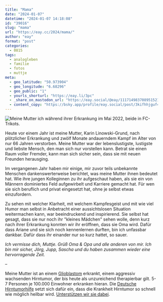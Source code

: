 ```yaml
---
title: "Mama"
date: "2024-01-07"
datetime: "2024-01-07 14:18:08"
id: "39016"
slug: "mama"
url: "https://eay.cc/2024/mama/"
author: "eay"
format: "post"
categories:
  - 0815
tags:
  - analogleben
  - familie
  - fotos
  - muttje
meta:
  - geo_latitude: "50.973904"
  - geo_longitude: "6.68296"
  - geo_public: "1"
  - yourls_shorturl: "https://eay.li/3pc"
  - _share_on_mastodon_url: "https://eay.social/@eay/111714983708951521"
  - content_copy: "https://bsky.app/profile/eay.social/post/3kifhhjguf42w"
---
```


![Meine Mutter ich während ihrer Erkrankung im Mai 2022, beide in FC-Trikots.](https://eay.cc/uploads/2024/muttje-und-ich.gif)

Heute vor einem Jahr ist meine Mutter, Karin Linowski-Grund, nach plötzlicher Erkrankung und zwölf Monate andauerndem Kampf im Alter von nur 66 Jahren verstorben. Meine Mutter war der lebenslustigste, lustigste und liebste Mensch, den man sich nur vorstellen kann. Betrat sie einen Raum voller Fremder, kann man sich sicher sein, dass sie mit neuen Freunden herausging.

Im vergangenen Jahr haben mir einige, mir zuvor teils unbekannte Menschen dankenswerterweise berichtet, was meine Mutter ihnen bedeutet hat. Wie ihre jungen Kolleginnen zu ihr aufgeschaut haben, als sie ein von Männern dominiertes Feld aufgewirbelt und Karriere gemacht hat. Für wen sie sich beruflich und privat eingesetzt hat, ohne je selbst etwas einzufordern.

Zu sehen mit welcher Klarheit, mit welchem Kampfesgeist und mit wie viel Humor man selbst in Anbetracht einer aussichtslosen Situation weitermachen kann, war beeindruckend und inspirierend. Sie selbst hat gesagt, dass sie nur noch ihr "kleines Mädchen" sehen wolle, denn kurz nach ihrer Erkrankung konnten wir ihr eröffnen, dass sie Oma wird. Dafür dass Ariane und sie sich noch kennenlernen durften, bin ich unfassbar dankbar. Dafür dass ihr einander nur so kurz hattet, so sauer.

_Ich vermisse dich, Muttje. Grüß Oma & Opa und alle anderen von mir. Ich bin mir sicher, Jörg, Jupp, Sascha und du haben zusammen wieder eine hervorragende Zeit._

–

Meine Mutter ist an einem [Glioblastom](https://de.wikipedia.org/wiki/Glioblastom) erkrankt, einem aggressiv wachsenden Hirntumor, der bis heute als unzureichend therapierbar gilt. 5-7 Personen je 100.000 Einwohner erkranken hieran. Die [Deutsche Hirntumorhilfe](https://www.hirntumorhilfe.de/) setzt sich dafür ein, dass die Krankheit Hirntumor so schnell wie möglich heilbar wird. [Unterstützen wir sie dabei](https://spenden.hirntumorhilfe.de/).
